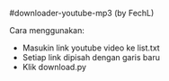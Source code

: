 #downloader-youtube-mp3
(by FechL)

Cara menggunakan:
- Masukin link youtube video ke list.txt
- Setiap link dipisah dengan garis baru
- Klik download.py
